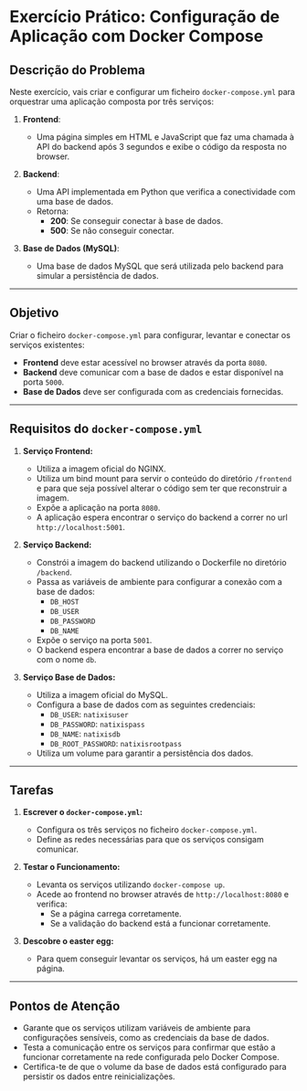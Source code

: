 # Exercício Prático: Configuração de Aplicação com Docker Compose

## **Descrição do Problema**

Neste exercício, vais criar e configurar um ficheiro `docker-compose.yml` para orquestrar uma aplicação composta por três serviços:

1. **Frontend**: 
   - Uma página simples em HTML e JavaScript que faz uma chamada à API do backend após 3 segundos e exibe o código da resposta no browser.

2. **Backend**: 
   - Uma API implementada em Python que verifica a conectividade com uma base de dados.
   - Retorna:
     - **200**: Se conseguir conectar à base de dados.
     - **500**: Se não conseguir conectar.

3. **Base de Dados (MySQL)**:
   - Uma base de dados MySQL que será utilizada pelo backend para simular a persistência de dados.

---

## **Objetivo**

Criar o ficheiro `docker-compose.yml` para configurar, levantar e conectar os serviços existentes:
- **Frontend** deve estar acessível no browser através da porta `8080`.
- **Backend** deve comunicar com a base de dados e estar disponível na porta `5000`.
- **Base de Dados** deve ser configurada com as credenciais fornecidas.

---

## **Requisitos do `docker-compose.yml`**

1. **Serviço Frontend:**
   - Utiliza a imagem oficial do NGINX.
   - Utiliza um bind mount para servir o conteúdo do diretório `/frontend` e para que seja possível alterar o código sem ter que reconstruir a imagem.
   - Expõe a aplicação na porta `8080`.
   - A aplicação espera encontrar o serviço do backend a correr no url `http://localhost:5001`.

2. **Serviço Backend:**
   - Constrói a imagem do backend utilizando o Dockerfile no diretório `/backend`.
   - Passa as variáveis de ambiente para configurar a conexão com a base de dados:
     - `DB_HOST`
     - `DB_USER`
     - `DB_PASSWORD`
     - `DB_NAME`
   - Expõe o serviço na porta `5001`.
   - O backend espera encontrar a base de dados a correr no serviço com o nome `db`.

3. **Serviço Base de Dados:**
   - Utiliza a imagem oficial do MySQL.
   - Configura a base de dados com as seguintes credenciais:
     - `DB_USER`: `natixisuser`
     - `DB_PASSWORD`: `natixispass`
     - `DB_NAME`: `natixisdb`
     - `DB_ROOT_PASSWORD`: `natixisrootpass`
   - Utiliza um volume para garantir a persistência dos dados.

---

## **Tarefas**

1. **Escrever o `docker-compose.yml`:**
   - Configura os três serviços no ficheiro `docker-compose.yml`.
   - Define as redes necessárias para que os serviços consigam comunicar.

2. **Testar o Funcionamento:**
   - Levanta os serviços utilizando `docker-compose up`.
   - Acede ao frontend no browser através de `http://localhost:8080` e verifica:
     - Se a página carrega corretamente.
     - Se a validação do backend está a funcionar corretamente.

3. **Descobre o easter egg:**
   - Para quem conseguir levantar os serviços, há um easter egg na página.

---

## **Pontos de Atenção**

- Garante que os serviços utilizam variáveis de ambiente para configurações sensíveis, como as credenciais da base de dados.
- Testa a comunicação entre os serviços para confirmar que estão a funcionar corretamente na rede configurada pelo Docker Compose.
- Certifica-te de que o volume da base de dados está configurado para persistir os dados entre reinicializações.
